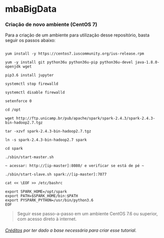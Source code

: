 # mbaBigData

### Criação de novo ambiente (CentOS 7)
Para a criação de um ambiente para utilização desse repositório, basta seguir os passos abaixo:
```shell

yum install -y https://centos7.iuscommunity.org/ius-release.rpm

yum -y install git python36u python36u-pip python36u-devel java-1.8.0-openjdk wget

pip3.6 install jupyter

systemctl stop firewalld

systemctl disable firewalld

setenforce 0

cd /opt

wget http://ftp.unicamp.br/pub/apache/spark/spark-2.4.3/spark-2.4.3-bin-hadoop2.7.tgz

tar -xzvf spark-2.4.3-bin-hadoop2.7.tgz

ln -s spark-2.4.3-bin-hadoop2.7 spark

cd spark

./sbin/start-master.sh

~ acessar: http://[ip-master]:8080/ e verificar se está de pé ~

./sbin/start-slave.sh spark://[ip-master]:7077

cat << \EOF >> /etc/bashrc

export SPARK_HOME=/opt/spark
export PATH=$SPARK_HOME/bin:$PATH
export PYSPARK_PYTHON=/usr/bin/python3.6
EOF

```
> Seguir esse passo-a-passo em um ambiente CentOS 7.6 ou superior, com acesso direto à internet.




###### [Créditos](https://opensource.com/article/18/11/pyspark-jupyter-notebook) por ter dado a base necessária para criar esse tutorial.
